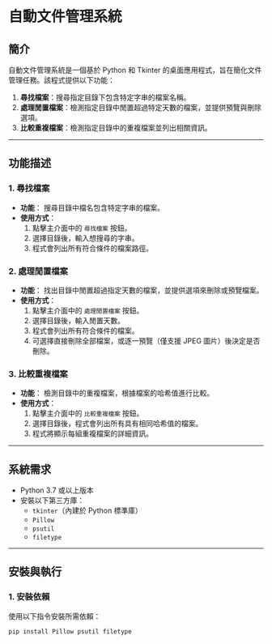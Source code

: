 # 自動文件管理系統

## 簡介

自動文件管理系統是一個基於 Python 和 Tkinter 的桌面應用程式，旨在簡化文件管理任務。該程式提供以下功能：

1. **尋找檔案**：搜尋指定目錄下包含特定字串的檔案名稱。
2. **處理閒置檔案**：檢測指定目錄中閒置超過特定天數的檔案，並提供預覽與刪除選項。
3. **比較重複檔案**：檢測指定目錄中的重複檔案並列出相關資訊。

---

## 功能描述

### 1. 尋找檔案
- **功能**：
  搜尋目錄中檔名包含特定字串的檔案。
- **使用方式**：
  1. 點擊主介面中的 `尋找檔案` 按鈕。
  2. 選擇目錄後，輸入想搜尋的字串。
  3. 程式會列出所有符合條件的檔案路徑。

### 2. 處理閒置檔案
- **功能**：
  找出目錄中閒置超過指定天數的檔案，並提供選項來刪除或預覽檔案。
- **使用方式**：
  1. 點擊主介面中的 `處理閒置檔案` 按鈕。
  2. 選擇目錄後，輸入閒置天數。
  3. 程式會列出所有符合條件的檔案。
  4. 可選擇直接刪除全部檔案，或逐一預覽（僅支援 JPEG 圖片）後決定是否刪除。

### 3. 比較重複檔案
- **功能**：
  檢測目錄中的重複檔案，根據檔案的哈希值進行比較。
- **使用方式**：
  1. 點擊主介面中的 `比較重複檔案` 按鈕。
  2. 選擇目錄後，程式會列出所有具有相同哈希值的檔案。
  3. 程式將顯示每組重複檔案的詳細資訊。

---

## 系統需求
- Python 3.7 或以上版本
- 安裝以下第三方庫：
  - `tkinter`（內建於 Python 標準庫）
  - `Pillow`
  - `psutil`
  - `filetype`

---

## 安裝與執行

### 1. 安裝依賴
使用以下指令安裝所需依賴：
```bash
pip install Pillow psutil filetype
